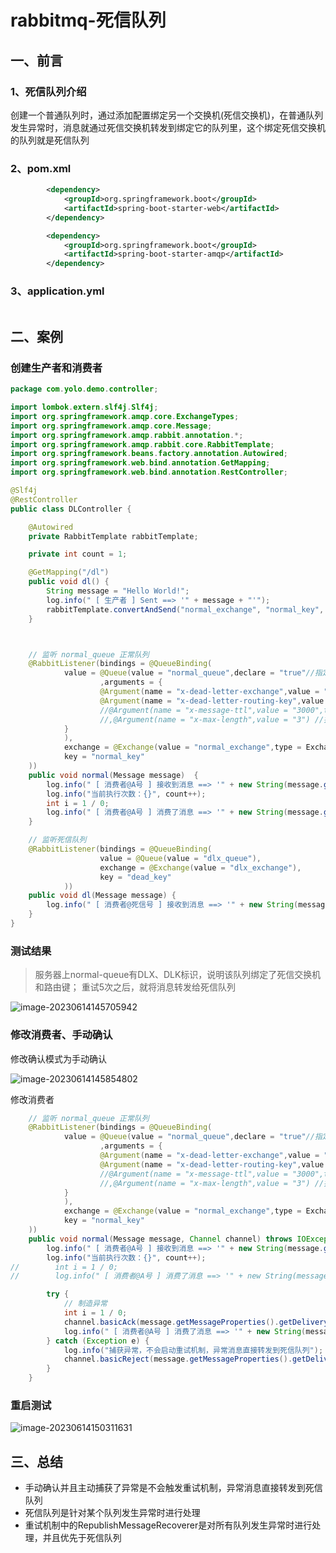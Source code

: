 # rabbitmq-死信队列

## 一、前言

### 1、死信队列介绍

创建一个普通队列时，通过添加配置绑定另一个交换机(死信交换机)，在普通队列发生异常时，消息就通过死信交换机转发到绑定它的队列里，这个绑定死信交换机的队列就是死信队列

### 2、pom.xml

```xml
        <dependency>
            <groupId>org.springframework.boot</groupId>
            <artifactId>spring-boot-starter-web</artifactId>
        </dependency>

        <dependency>
            <groupId>org.springframework.boot</groupId>
            <artifactId>spring-boot-starter-amqp</artifactId>
        </dependency>
```

### 3、application.yml

```yml

```

## 二、案例

### 创建生产者和消费者

```java
package com.yolo.demo.controller;

import lombok.extern.slf4j.Slf4j;
import org.springframework.amqp.core.ExchangeTypes;
import org.springframework.amqp.core.Message;
import org.springframework.amqp.rabbit.annotation.*;
import org.springframework.amqp.rabbit.core.RabbitTemplate;
import org.springframework.beans.factory.annotation.Autowired;
import org.springframework.web.bind.annotation.GetMapping;
import org.springframework.web.bind.annotation.RestController;

@Slf4j
@RestController
public class DLController {

    @Autowired
    private RabbitTemplate rabbitTemplate;

    private int count = 1;

    @GetMapping("/dl")
    public void dl() {
        String message = "Hello World!";
        log.info(" [ 生产者 ] Sent ==> '" + message + "'");
        rabbitTemplate.convertAndSend("normal_exchange", "normal_key", message);
    }



    // 监听 normal_queue 正常队列
    @RabbitListener(bindings = @QueueBinding(
            value = @Queue(value = "normal_queue",declare = "true"//指定一下队列名，默认持久队列，不指定则为临时队列
                    ,arguments = {
                    @Argument(name = "x-dead-letter-exchange",value = "dlx_exchange"), //指定一下死信交换机
                    @Argument(name = "x-dead-letter-routing-key",value = "dead_key"),  //指定死信交换机的路由key
                    //@Argument(name = "x-message-ttl",value = "3000",type = "java.lang.Long") //指定队列的过期时间，type需要指定为Long,否则会抛异常
                    //,@Argument(name = "x-max-length",value = "3") //指定队列最大长度，超过会被投入死信，至于type是否需要指定为Long，本人没试过
            }
            ),
            exchange = @Exchange(value = "normal_exchange",type = ExchangeTypes.DIRECT,durable = "true"),
            key = "normal_key"
    ))
    public void normal(Message message)  {
        log.info(" [ 消费者@A号 ] 接收到消息 ==> '" + new String(message.getBody()));
        log.info("当前执行次数：{}", count++);
        int i = 1 / 0;
        log.info(" [ 消费者@A号 ] 消费了消息 ==> '" + new String(message.getBody()));
    }

    // 监听死信队列
    @RabbitListener(bindings = @QueueBinding(
                    value = @Queue(value = "dlx_queue"),
                    exchange = @Exchange(value = "dlx_exchange"),
                    key = "dead_key"
            ))
    public void dl(Message message) {
        log.info(" [ 消费者@死信号 ] 接收到消息 ==> '" + new String(message.getBody()));
    }
}

```

### 测试结果

> 服务器上normal-queue有DLX、DLK标识，说明该队列绑定了死信交换机和路由键；
> 重试5次之后，就将消息转发给死信队列

![image-20230614145705942](https://gitee.com/huanglei1111/phone-md/raw/master/images/image-20230614145705942.png)

### 修改消费者、手动确认

修改确认模式为手动确认

![image-20230614145854802](https://gitee.com/huanglei1111/phone-md/raw/master/images/image-20230614145854802.png)

修改消费者

```java
    // 监听 normal_queue 正常队列
    @RabbitListener(bindings = @QueueBinding(
            value = @Queue(value = "normal_queue",declare = "true"//指定一下队列名，默认持久队列，不指定则为临时队列
                    ,arguments = {
                    @Argument(name = "x-dead-letter-exchange",value = "dlx_exchange"), //指定一下死信交换机
                    @Argument(name = "x-dead-letter-routing-key",value = "dead_key"),  //指定死信交换机的路由key
                    //@Argument(name = "x-message-ttl",value = "3000",type = "java.lang.Long") //指定队列的过期时间，type需要指定为Long,否则会抛异常
                    //,@Argument(name = "x-max-length",value = "3") //指定队列最大长度，超过会被投入死信，至于type是否需要指定为Long，本人没试过
            }
            ),
            exchange = @Exchange(value = "normal_exchange",type = ExchangeTypes.DIRECT,durable = "true"),
            key = "normal_key"
    ))
    public void normal(Message message, Channel channel) throws IOException {
        log.info(" [ 消费者@A号 ] 接收到消息 ==> '" + new String(message.getBody()));
        log.info("当前执行次数：{}", count++);
//        int i = 1 / 0;
//        log.info(" [ 消费者@A号 ] 消费了消息 ==> '" + new String(message.getBody()));

        try {
            // 制造异常
            int i = 1 / 0;
            channel.basicAck(message.getMessageProperties().getDeliveryTag(), false);
            log.info(" [ 消费者@A号 ] 消费了消息 ==> '" + new String(message.getBody()));
        } catch (Exception e) {
            log.info("捕获异常，不会启动重试机制，异常消息直接转发到死信队列");
            channel.basicReject(message.getMessageProperties().getDeliveryTag(), false);
        }
    }
```

### 重启测试

![image-20230614150311631](https://gitee.com/huanglei1111/phone-md/raw/master/images/image-20230614150311631.png)

## 三、总结

- 手动确认并且主动捕获了异常是不会触发重试机制，异常消息直接转发到死信队列
- 死信队列是针对某个队列发生异常时进行处理
- 重试机制中的RepublishMessageRecoverer是对所有队列发生异常时进行处理，并且优先于死信队列